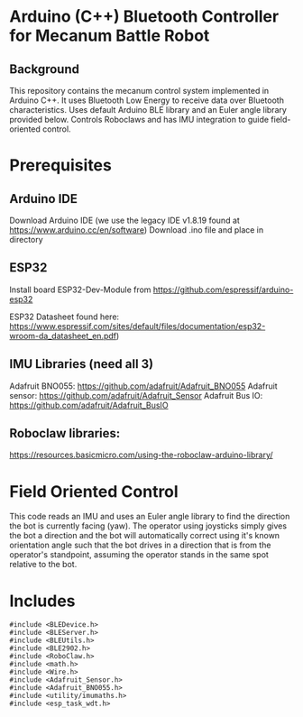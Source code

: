 # Arduino (C++) Bluetooth Controller for Mecanum Battle Robot
## Background
This repository contains the mecanum control system implemented in Arduino C++.
It uses Bluetooth Low Energy to receive data over Bluetooth characteristics. Uses default Arduino BLE library and an Euler angle library provided below.
Controls Roboclaws and has IMU integration to guide field-oriented control.

# Prerequisites
## Arduino IDE
Download Arduino IDE (we use the legacy IDE v1.8.19 found at https://www.arduino.cc/en/software)
Download .ino file and place in directory

## ESP32
Install board ESP32-Dev-Module from https://github.com/espressif/arduino-esp32

ESP32 Datasheet found here: https://www.espressif.com/sites/default/files/documentation/esp32-wroom-da_datasheet_en.pdf)

## IMU Libraries (need all 3)
Adafruit BNO055: https://github.com/adafruit/Adafruit_BNO055
Adafruit sensor: https://github.com/adafruit/Adafruit_Sensor
Adafruit Bus IO: https://github.com/adafruit/Adafruit_BusIO

## Roboclaw libraries:
https://resources.basicmicro.com/using-the-roboclaw-arduino-library/

# Field Oriented Control
This code reads an IMU and uses an Euler angle library to find the direction the bot is currently facing (yaw). The operator using joysticks simply gives the bot a direction
and the bot will automatically correct using it's known orientation angle such that the bot drives in a direction that is from the operator's standpoint,
assuming the operator stands in the same spot relative to the bot.

# Includes
```
#include <BLEDevice.h>
#include <BLEServer.h>
#include <BLEUtils.h>
#include <BLE2902.h>
#include <RoboClaw.h>
#include <math.h>
#include <Wire.h>
#include <Adafruit_Sensor.h>
#include <Adafruit_BNO055.h>
#include <utility/imumaths.h>
#include <esp_task_wdt.h>
```
